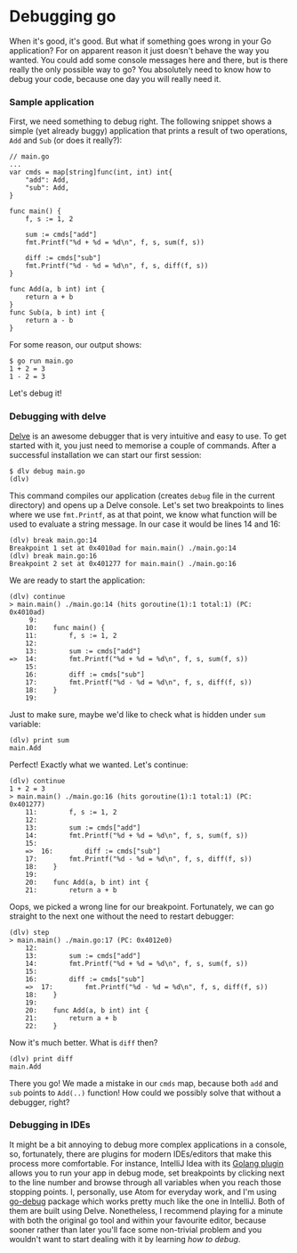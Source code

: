 # Debugging go

When it's good, it's good. But what if something goes wrong in your Go application? For on apparent reason it just doesn't behave the way you wanted. You could add some console messages here and there, but is there really the only possible way to go? You absolutely need to know how to debug your code, because one day you will really need it.

### Sample application

First, we need something to debug right. The following snippet shows a simple (yet already buggy) application that prints a result of two operations, `Add` and `Sub` (or does it really?):

    // main.go
    ...
    var cmds = map[string]func(int, int) int{
        "add": Add,
        "sub": Add,
    }

    func main() {
        f, s := 1, 2

        sum := cmds["add"]
        fmt.Printf("%d + %d = %d\n", f, s, sum(f, s))

        diff := cmds["sub"]
        fmt.Printf("%d - %d = %d\n", f, s, diff(f, s))
    }

    func Add(a, b int) int {
        return a + b
    }
    func Sub(a, b int) int {
        return a - b
    }

For some reason, our output shows:

    $ go run main.go
    1 + 2 = 3
    1 - 2 = 3

Let's debug it!

### Debugging with delve

[Delve](https://github.com/derekparker/delve) is an awesome debugger that is very intuitive and easy to use. To get started with it, you just need to memorise a couple of commands. After a successful installation we can start our first session:

    $ dlv debug main.go
    (dlv)

This command compiles our application (creates `debug` file in the current directory) and opens up a Delve console. Let's set two breakpoints to lines where we use `fmt.Printf`, as at that point, we know what function will be used to evaluate a string message. In our case it would be lines 14 and 16:

    (dlv) break main.go:14
    Breakpoint 1 set at 0x4010ad for main.main() ./main.go:14
    (dlv) break main.go:16
    Breakpoint 2 set at 0x401277 for main.main() ./main.go:16

We are ready to start the application:

    (dlv) continue
    > main.main() ./main.go:14 (hits goroutine(1):1 total:1) (PC: 0x4010ad)
         9:
        10:    func main() {
        11:        f, s := 1, 2
        12:
        13:        sum := cmds["add"]
    =>  14:        fmt.Printf("%d + %d = %d\n", f, s, sum(f, s))
        15:
        16:        diff := cmds["sub"]
        17:        fmt.Printf("%d - %d = %d\n", f, s, diff(f, s))
        18:    }
        19:

Just to make sure, maybe we'd like to check what is hidden under `sum` variable:

    (dlv) print sum
    main.Add

Perfect! Exactly what we wanted. Let's continue:

    (dlv) continue
    1 + 2 = 3
    > main.main() ./main.go:16 (hits goroutine(1):1 total:1) (PC: 0x401277)
        11:        f, s := 1, 2
        12:
        13:        sum := cmds["add"]
        14:        fmt.Printf("%d + %d = %d\n", f, s, sum(f, s))
        15:
        =>  16:        diff := cmds["sub"]
        17:        fmt.Printf("%d - %d = %d\n", f, s, diff(f, s))
        18:    }
        19:
        20:    func Add(a, b int) int {
        21:        return a + b

Oops, we picked a wrong line for our breakpoint. Fortunately, we can go straight to the next one without the need to restart debugger:

    (dlv) step
    > main.main() ./main.go:17 (PC: 0x4012e0)
        12:
        13:        sum := cmds["add"]
        14:        fmt.Printf("%d + %d = %d\n", f, s, sum(f, s))
        15:
        16:        diff := cmds["sub"]
        =>  17:        fmt.Printf("%d - %d = %d\n", f, s, diff(f, s))
        18:    }
        19:
        20:    func Add(a, b int) int {
        21:        return a + b
        22:    }

Now it's much better. What is `diff` then?

    (dlv) print diff
    main.Add

There you go! We made a mistake in our `cmds` map, because both `add` and `sub` points to `Add(..)` function! How could we possibly solve that without a debugger, right?

### Debugging in IDEs

It might be a bit annoying to debug more complex applications in a console, so, fortunately, there are plugins for modern IDEs/editors that make this process more comfortable. For instance, IntelliJ Idea with its [Golang plugin](https://github.com/go-lang-plugin-org) allows you to run your app in debug mode, set breakpoints by clicking next to the line number and browse through all variables when you reach those stopping points. I, personally, use Atom for everyday work, and I'm using [go-debug](https://github.com/lloiser/go-debug) package which works pretty much like the one in IntelliJ. Both of them are built using Delve. Nonetheless, I recommend playing for a minute with both the original go tool and within your favourite editor, because sooner rather than later you'll face some non-trivial problem and you wouldn't want to start dealing with it by learning _how to debug_.
